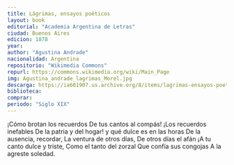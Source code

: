 ```yaml
---
title: Lágrimas, ensayos poéticos
layout: book
editorial: "Academia Argentina de Letras"
ciudad: Buenos Aires
edicion: 1878
year: 
author: "Agustina Andrade"
nacionalidad: Argentina
repositorio: "Wikimedia Commons"
repurl: https://commons.wikimedia.org/wiki/Main_Page
img: Agustina_andrade_lagrimas_Morel.jpg
descarga: https://ia601907.us.archive.org/8/items/lagrimas-ensayos-poeticos-agustina-andrade/lagrimas-agustina-andrade.pdf
biblioteca: 
comprar: 
periodo: "Siglo XIX"
---
```

 
¡Cómo brotan los recuerdos 
De tus cantos al compás! 
¡Los recuerdos inefables 
De la patria y del hogar! 
y qué dulce es en las horas 
De la ausencia, recordar, 
La ventura de otros días, 
De otros días el afán 
¡A tu canto dulce y triste, 
Como el tanto del zorzal 
Que confía sus congojas 
A la agreste soledad.
